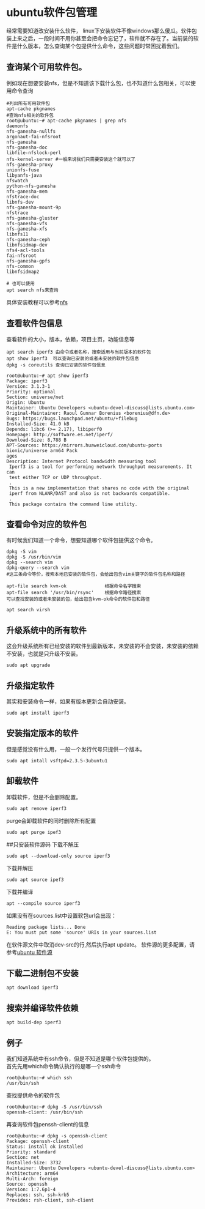 ubuntu软件包管理
=================
经常需要知道改安装什么软件， linux下安装软件不像windows那么傻瓜。软件包装上来之后，一段时间不用你甚至会把命令忘记了，软件就不存在了。当前装的软件是什么版本，怎么查询某个包提供什么命令，这些问题时常困扰着我们。

## 查询某个可用软件包。
例如现在想要安装nfs，但是不知道该下载什么包，也不知道什么包相关，可以使用命令查询
```shell-session
#列出所有可用软件包
apt-cache pkgnames
#查询nfs相关的软件包
root@ubuntu:~# apt-cache pkgnames | grep nfs
daemonfs
nfs-ganesha-nullfs
argonaut-fai-nfsroot
nfs-ganesha
nfs-ganesha-doc
libfile-nfslock-perl
nfs-kernel-server #一般来说我们只需要安装这个就可以了
nfs-ganesha-proxy
unionfs-fuse
libyanfs-java
nfswatch
python-nfs-ganesha
nfs-ganesha-mem
nfstrace-doc
libnfs-dev
nfs-ganesha-mount-9p
nfstrace
nfs-ganesha-gluster
nfs-ganesha-vfs
nfs-ganesha-xfs
libnfs11
nfs-ganesha-ceph
libnfsidmap-dev
nfs4-acl-tools
fai-nfsroot
nfs-ganesha-gpfs
nfs-common
libnfsidmap2

# 也可以使用
apt search nfs来查询
```
具体安装教程可以参考[nfs](nfs.md)

## 查看软件包信息
查看软件的大小，版本，依赖，项目主页，功能信息等
```shell-session
apt search iperf3 由命令或者名称，搜索适用与当前版本的软件包
apt show iperf3  可以查询已安装的或者未安装的软件包信息
dpkg -s coreutils 查询已安装的软件包信息
```
```shell-session
root@ubuntu:~# apt show iperf3
Package: iperf3
Version: 3.1.3-1
Priority: optional
Section: universe/net
Origin: Ubuntu
Maintainer: Ubuntu Developers <ubuntu-devel-discuss@lists.ubuntu.com>
Original-Maintainer: Raoul Gunnar Borenius <borenius@dfn.de>
Bugs: https://bugs.launchpad.net/ubuntu/+filebug
Installed-Size: 41.0 kB
Depends: libc6 (>= 2.17), libiperf0
Homepage: http://software.es.net/iperf/
Download-Size: 8,788 B
APT-Sources: https://mirrors.huaweicloud.com/ubuntu-ports bionic/universe arm64 Pack                                                                                                         ages
Description: Internet Protocol bandwidth measuring tool
 Iperf3 is a tool for performing network throughput measurements. It can
 test either TCP or UDP throughput.
 .
 This is a new implementation that shares no code with the original
 iperf from NLANR/DAST and also is not backwards compatible.
 .
 This package contains the command line utility.
```
## 查看命令对应的软件包
有时候我们知道一个命令，想要知道哪个软件包提供这个命令。
```shell-session
dpkg -S vim
dpkg -S /usr/bin/vim
dpkg --search vim
dpkg-query --search vim
#这三条命令等价，搜索本地已安装的软件包，会给出包含vim关键字的软件包名称和路径

apt-file search kvm-ok              根据命令名字搜索
apt-file search '/usr/bin/rsync'    根据命令路径搜索
可以查找安装的或者未安装的包，给出包含kvm-ok命令的软件包和路径

apt search virsh
```

## 升级系统中的所有软件
这会升级系统所有已经安装的软件到最新版本，未安装的不会安装，未安装的依赖不安装，也就是只升级不安装。
```
sudo apt upgrade
```
## 升级指定软件
其实和安装命令一样，如果有版本更新会自动安装。
```
sudo apt install iperf3
```

## 安装指定版本的软件
但是感觉没有什么用，一般一个发行代号只提供一个版本。
```
sudo apt intall vsftpd=2.3.5-3ubuntu1
```
## 卸载软件
卸载软件，但是不会删除配置。
```
sudo apt remove iperf3
```
purge会卸载软件的同时删除所有配置
```
sudo apt purge ipef3
```
##只安装软件源码
下载不解压
```
sudo apt --download-only source iperf3
```
下载并解压
```
sudo apt source ipef3
```
下载并编译
```
apt --compile source iperf3
```
如果没有在sources.list中设置软包url会出现：
```
Reading package lists... Done
E: You must put some 'source' URIs in your sources.list
```
在软件源文件中取消dev-src的行,然后执行apt update。 软件源的更多配置，请参考[ubuntu 软件源](ubuntu_sources_list.md)

## 下载二进制包不安装
```
apt download iperf3
```

## 搜索并编译软件依赖
```
apt build-dep iperf3
```

## 例子
我们知道系统中有ssh命令，但是不知道是哪个软件包提供的。  
首先先用which命令确认执行的是哪一个ssh命令
```shell-session
root@ubuntu:~# which ssh
/usr/bin/ssh
```
查找提供命令的软件包
```shell-session
root@ubuntu:~# dpkg -S /usr/bin/ssh
openssh-client: /usr/bin/ssh
```
再查询软件包penssh-client的信息
```shell-session
root@ubuntu:~# dpkg -s openssh-client
Package: openssh-client
Status: install ok installed
Priority: standard
Section: net
Installed-Size: 3732
Maintainer: Ubuntu Developers <ubuntu-devel-discuss@lists.ubuntu.com>
Architecture: arm64
Multi-Arch: foreign
Source: openssh
Version: 1:7.6p1-4
Replaces: ssh, ssh-krb5
Provides: rsh-client, ssh-client
```
